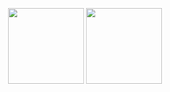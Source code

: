 <p align="center">
		<img height="150" src="https://github-readme-stats.vercel.app/api?username=agilatakishiyev&show_icons=true&count_private=true&theme=algolia">
		<img height="150" src="https://github-readme-stats.vercel.app/api/top-langs/?username=agilatakishiyev&layout=compact&theme=algolia&card_width=380">
</p>

